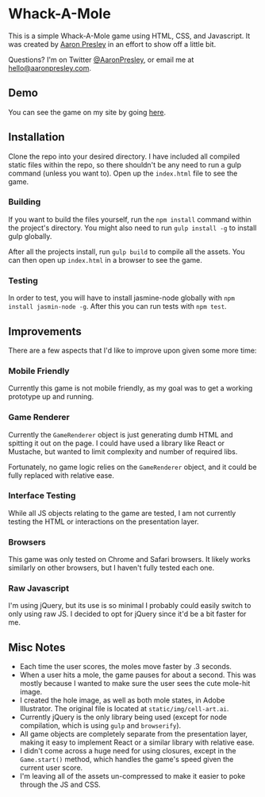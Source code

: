 # Whack-A-Mole

This is a simple Whack-A-Mole game using HTML, CSS, and Javascript. It was created
by [Aaron Presley](https://aaronpresley.com) in an effort to show off a little bit.

Questions? I'm on Twitter [@AaronPresley](https://twitter.com/AaronPresley),
or email me at [hello@aaronpresley.com](mailto:hello@aaronpresley.com).

## Demo

You can see the game on my site by going [here](http://whack-a-mole.aaronpresley.com/).

## Installation

Clone the repo into your desired directory. I have included all compiled static
files within the repo, so there shouldn't be any need to run a gulp command
(unless you want to). Open up the `index.html` file to see the game.


### Building

If you want to build the files yourself, run the `npm install` command within
the project's directory. You might also need to run `gulp install -g` to install
gulp globally.

After all the projects install, run `gulp build` to compile all the assets. You can
then open up `index.html` in a browser to see the game.

### Testing

In order to test, you will have to install jasmine-node globally with
`npm install jasmin-node -g`. After this you can run tests with `npm test`.


## Improvements

There are a few aspects that I'd like to improve upon given some more time:

### Mobile Friendly

Currently this game is not mobile friendly, as my goal was to get a working
prototype up and running.

### Game Renderer

Currently the `GameRenderer` object is just generating dumb HTML and
spitting it out on the page. I could have used a library like React or Mustache,
but wanted to limit complexity and number of required libs.

Fortunately, no game logic relies on the `GameRenderer` object, and it could
be fully replaced with relative ease.

### Interface Testing

While all JS objects relating to the game are tested, I am not currently testing
the HTML or interactions on the presentation layer.

### Browsers

This game was only tested on Chrome and Safari browsers. It likely works similarly
on other browsers, but I haven't fully tested each one.

### Raw Javascript

I'm using jQuery, but its use is so minimal I probably could easily switch to
only using raw JS. I decided to opt for jQuery since it'd be a bit faster for
me.


## Misc Notes

- Each time the user scores, the moles move faster by .3 seconds.
- When a user hits a mole, the game pauses for about a second. This was mostly
because I wanted to make sure the user sees the cute mole-hit image.
- I created the hole image, as well as both mole states, in Adobe Illustrator. The
original file is located at `static/img/cell-art.ai`.
- Currently jQuery is the only library being used (except for node compilation, which
is using `gulp` and `browserify`).
- All game objects are completely separate from the presentation layer, making
it easy to implement React or a similar library with relative ease.
- I didn't come across a huge need for using closures, except in the `Game.start()`
method, which handles the game's speed given the current user score.
- I'm leaving all of the assets un-compressed to make it easier to poke through
the JS and CSS.
